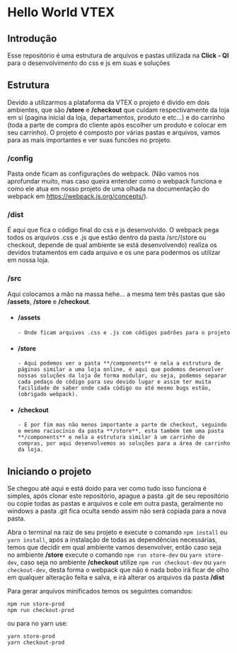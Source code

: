 # **Hello World VTEX**

## **Introdução**

Esse repositório é uma estrutura de arquivos e pastas utilizada na **Click - QI** para o
desenvolvimento do css e js em suas e soluções

## **Estrutura**

Devido a utilizarmos a plataforma da VTEX o projeto é divido em dois ambientes, que são **/store** e **/checkout** que cuidam respectivamente da loja em si (pagina inicial da loja, departamentos, produto e etc...) e do carrinho (toda a parte de compra do cliente após escolher um produto e colocar em seu carrinho). O projeto é composto por várias pastas e arquivos, vamos para as mais importantes e ver suas funcões no projeto.

### **/config**

Pasta onde ficam as configurações do webpack. (Não vamos nos aprofundar muito, mas caso queira entender como o webpack funciona e como ele atua em nosso projeto de uma olhada na documentação do webpack em https://webpack.js.org/concepts/).

### **/dist**

É aqui que fica o código final do css e js desenvolvido. O webpack pega todos os arquivos .css e .js que estão dentro da pasta /src/(store ou checkout, depende de qual ambiente se está desenvolvendo) realiza os devidos tratamentos em cada arquivo e os une para podermos os utilizar em nossa loja.

### **/src**

Aqui colocamos a mão na massa hehe... a mesma tem três pastas que são **/assets**, **/store** e **/checkout**.

-   #### /assets

        - Onde ficam arquivos .css e .js com códigos padrões para o projeto

-   #### /store

        - Aqui podemos ver a pasta **/components** e nela a estrutura de páginas similar a uma loja online, é aqui que podemos desenvolver nossas soluções da loja de forma modular, ou seja, podemos separar cada pedaço de código para seu devido lugar e assim ter muita facilidade de saber onde cada código ou até mesmo bugs estão, (obrigado webpack).

-   #### /checkout

        - E por fim mas não menos importante a parte de checkout, seguindo o mesmo raciocínio da pasta **/store**, esta também tem uma pasta **/components** e nela a estrutura similar à um carrinho de compras, por aqui desenvolvemos as soluções para a área de carrinho da loja.

## **Iniciando o projeto**

Se chegou até aqui e está doido para ver como tudo isso funciona é simples, após clonar este repositório, apague a pasta .git de seu repositório ou copie todas as pastas e arquivos e cole em outra pasta, geralmente no windows a pasta .git fica oculta sendo assim não será copiada para a nova pasta.

Abra o terminal na raiz de seu projeto e execute o comando `npm install` ou `yarn install`, após a instalação de todas as dependências necessárias, temos que decidir em qual ambiente vamos desenvolver, então caso seja no ambiente **/store** execute o comando `npm run store-dev` ou `yarn store-dev`, caso seja no ambiente **/checkout** utilize `npm run checkout-dev` ou `yarn checkout-dev`, desta forma o webpack que não é nada bobo irá ficar de olho em qualquer alteração feita e salva, e irá alterar os arquivos da pasta **/dist**

Para gerar arquivos minificados temos os seguintes comandos:

```
npm run store-prod
npm run checkout-prod
```

ou para no yarn use:

```
yarn store-prod
yarn checkout-prod
```
